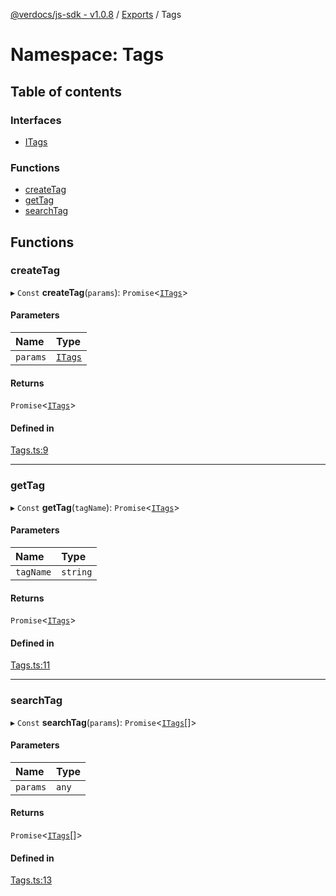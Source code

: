 [@verdocs/js-sdk - v1.0.8](../README.md) / [Exports](../modules.md) / Tags

# Namespace: Tags

## Table of contents

### Interfaces

- [ITags](../interfaces/Tags.ITags.md)

### Functions

- [createTag](Tags.md#createtag)
- [getTag](Tags.md#gettag)
- [searchTag](Tags.md#searchtag)

## Functions

### createTag

▸ `Const` **createTag**(`params`): `Promise`<[`ITags`](../interfaces/Tags.ITags.md)\>

#### Parameters

| Name | Type |
| :------ | :------ |
| `params` | [`ITags`](../interfaces/Tags.ITags.md) |

#### Returns

`Promise`<[`ITags`](../interfaces/Tags.ITags.md)\>

#### Defined in

[Tags.ts:9](https://github.com/Verdocs/js-sdk/blob/main/src/Tags.ts#L9)

___

### getTag

▸ `Const` **getTag**(`tagName`): `Promise`<[`ITags`](../interfaces/Tags.ITags.md)\>

#### Parameters

| Name | Type |
| :------ | :------ |
| `tagName` | `string` |

#### Returns

`Promise`<[`ITags`](../interfaces/Tags.ITags.md)\>

#### Defined in

[Tags.ts:11](https://github.com/Verdocs/js-sdk/blob/main/src/Tags.ts#L11)

___

### searchTag

▸ `Const` **searchTag**(`params`): `Promise`<[`ITags`](../interfaces/Tags.ITags.md)[]\>

#### Parameters

| Name | Type |
| :------ | :------ |
| `params` | `any` |

#### Returns

`Promise`<[`ITags`](../interfaces/Tags.ITags.md)[]\>

#### Defined in

[Tags.ts:13](https://github.com/Verdocs/js-sdk/blob/main/src/Tags.ts#L13)
